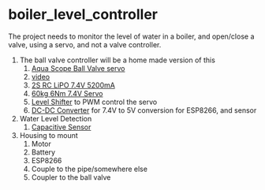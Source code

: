 # boiler_level_controller
The project needs to monitor the level of water in a boiler, and open/close a valve, using a servo, and not a valve controller.
1. The ball valve controller will be a home made version of this 
	1. [Aqua Scope Ball Valve servo](https://shop.zwave.eu/products/sensors/other/2567/aqua-scope-ball-valve-servo) 
	2. [video](https://youtu.be/0Z5sKuWwWZ8)
	3. [2S RC LiPO 7.4V 5200mA](https://www.amazon.com/Zeee-5200mAh-Battery-Vehicles-Airplane/dp/B07MJ9H47D/ref=sr_1_7?keywords=2S+battery+for+power+supply+6-8.4V&qid=1636903390&s=toys-and-games&sr=1-7)
	4. [60kg 6Nm 7.4V Servo](https://www.amazon.com/ANNIMOS-Digital-Voltage-Stainless-Waterproof/dp/B07KTSCN4)
	5. [Level Shifter](https://www.pololu.com/product-info-merged/2595) to PWM control the servo
	6. [DC-DC Converter](https://www.sparkfun.com/products/15208) for 7.4V to 5V conversion for ESP8266, and sensor
2. Water Level Detection
	1. [Capacitive Sensor](https://wiki.dfrobot.com/Non_Contact_Capacitive_Liquid_Level_Sensor_SKU_SEN0368)
2. Housing to mount
	1. Motor
	2. Battery
	3. ESP8266
	4. Couple to the pipe/somewhere else
	5. Coupler to the ball valve
